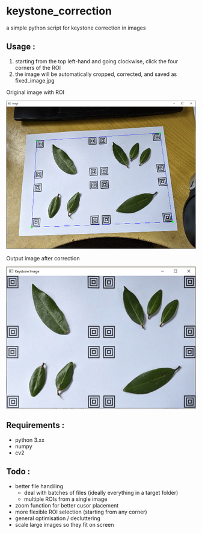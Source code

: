 # keystone_correction
a simple python script for keystone correction in images
## Usage :
1) starting from the top left-hand and going clockwise, click the four corners of the ROI
2) the image will be automatically cropped, corrected, and saved as fixed_image.jpg

Original image with ROI

![Original image with ROI](https://github.com/HaydenRJones/keystone_correction/blob/main/assets/example1.png?raw=true)

Output image after correction

![Output image after correction](https://github.com/HaydenRJones/keystone_correction/blob/main/assets/example2.png?raw=true)

## Requirements :
- python 3.xx
- numpy
- cv2

## Todo :
- better file handiling
  - deal with batches of files (ideally everything in a target folder)
  - multiple ROIs from a single image
-  zoom function for better cusor placement
-  more flexible ROI selection (starting from any corner)
-  general optimisation / decluttering
-  scale large images so they fit on screen
